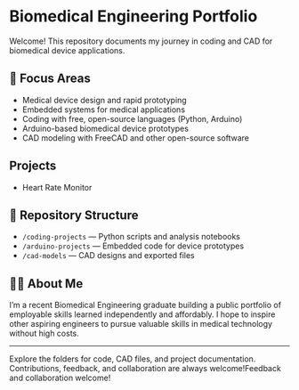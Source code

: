# Biomedical Engineering Portfolio

Welcome! This repository documents my journey in coding and CAD for biomedical device applications.

## 🌱 Focus Areas
- Medical device design and rapid prototyping
- Embedded systems for medical applications
- Coding with free, open-source languages (Python, Arduino)
- Arduino-based biomedical device prototypes
- CAD modeling with FreeCAD and other open-source software

## Projects
- Heart Rate Monitor 

## 📁 Repository Structure
- `/coding-projects` — Python scripts and analysis notebooks
- `/arduino-projects` — Embedded code for device prototypes
- `/cad-models` — CAD designs and exported files

## 👩‍🔬 About Me
I’m a recent Biomedical Engineering graduate building a public portfolio of employable skills learned independently and affordably. I hope to inspire other aspiring engineers to pursue valuable skills in medical technology without high costs.

---

Explore the folders for code, CAD files, and project documentation. Contributions, feedback, and collaboration are always welcome!Feedback and collaboration welcome!
